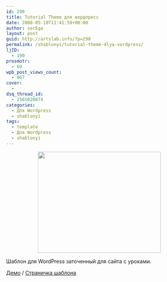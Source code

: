 ```yaml
---
id: 298
title: Tutorial Theme для вордпресс
date: 2008-05-10T11:41:59+00:00
author: serEga
layout: post
guid: http://artslab.info/?p=298
permalink: /shablonyi/tutorial-theme-dlya-vordpress/
ljID:
  - 190
prosmotr:
  - 69
wpb_post_views_count:
  - 867
cover:
  -
dsq_thread_id:
  - 1565020074
categories:
  - Для Wordpress
  - shablonyi
tags:
  - template
  - Для Wordpress
  - shablonyi
---
```

<p style="text-align: center;">
  <img style="border: 0pt none;" src="http://www.blogohblog.com/wp-content/pop/2008/04/tutorialtheme.jpg" alt="" width="333" height="274" />
</p>

Шаблон для WordPress заточенный для сайта с уроками.

<a href="http://wpthemes.blogohblog.net/index.php?wptheme=tutorialtheme" target="_blank">Демо</a> / <a href="http://www.blogohblog.com/wordpress-theme-tutorial-theme/" target="_blank">Страничка шаблона</a>